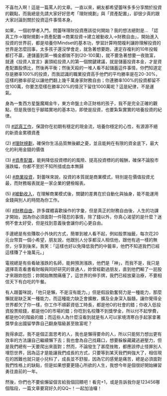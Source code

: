 不喜勿入啊！這是一篇罵人的文章。一直以來，網友都希望蕾咪多多分享關於投資的觀點，而我總是先請大家好好思考「理財規劃」與「資產配置」，卻很少真的跟大家討論到關於投資這件事情本身。

如果，一個初學者入門，問蕾咪理財投資應該從何開始？我的想法絕對是… 「認真工作→理財規劃→資產配置→商業投資→建立被動收入→財務自由」，開始進入投資的世界前，都是培養你Mindset的基本功，學習計算時間複利讓妳理解投資的世界是怎麼回事，太多孩子還沒學會走，就急著想要跑，連定存複利的10年投報都打不贏，連儲蓄到第一桶金都做不到\(20-100萬\)，就不要急著想要一夜致富，就連《投資人宣言》裏頭給投資人的第一個關鍵建議，就是儲蓄投資本金，才是資產配置股債比，然後再平衡；然後天殺的一堆人看不起儲蓄這件事情，你們知道定存是勝率100%的投資，而我認識的職業投資高手他們的平均勝率是在20-30%，這樣的勝率卻足以讓他們翻上幾千萬身家財務自由；你連勝率100%的投資都留不住100萬，你要怎麼樣在勝率20%的情況下留住1000萬呢？這是紀律，不是運氣。

身為一隻西方星盤魔羯金牛，東方命盤土命正財格的孩子，我不是完全正確的觀點，但是我很在乎腳踏實地的基本功，即使是投資，也要紮紮實實的培養投資的紀律。

\(1\) [\#認真工作](https://www.facebook.com/hashtag/%E8%AA%8D%E7%9C%9F%E5%B7%A5%E4%BD%9C?source=feed_text&story_id=1559186024170911)，保證你在初期有穩定的現金流，培養你穩定的心性，有源源不絕的新資金累積資產

\(2\) [\#理財規劃](https://www.facebook.com/hashtag/%E7%90%86%E8%B2%A1%E8%A6%8F%E5%8A%83?source=feed_text&story_id=1559186024170911)，確保你生活品質無後顧之憂，並且能夠在有限的資金底下，最大化的利用金錢的價值

\(3\) [\#資產配置](https://www.facebook.com/hashtag/%E8%B3%87%E7%94%A2%E9%85%8D%E7%BD%AE?source=feed_text&story_id=1559186024170911)，能夠降低投資標的的風險、提高投資標的的報酬，確保不論股市漲跌幅，你都不至於不知所措或血本無歸

\(4\) [\#商業投資](https://www.facebook.com/hashtag/%E5%95%86%E6%A5%AD%E6%8A%95%E8%B3%87?source=feed_text&story_id=1559186024170911)，對蕾咪來說，投資的本質就是商業模式，特別是在價值投資尤最，而財務報表就是一家企業的健檢報表。

\(5\) [\#被動收入](https://www.facebook.com/hashtag/%E8%A2%AB%E5%8B%95%E6%94%B6%E5%85%A5?source=feed_text&story_id=1559186024170911)，在理解商業模式後，關鍵的差異在於自動化與抽身，能不能運用金錢與別人的時間為你工作。

\(6\) [\#財務自由](https://www.facebook.com/hashtag/%E8%B2%A1%E5%8B%99%E8%87%AA%E7%94%B1?source=feed_text&story_id=1559186024170911)，許多媒體喜歡操作的字彙，但是真正的財務自由後，人生的功課才開始，因為你必須面對一件殘忍的事情，除了錢以外，你真心渴望的是什麼？迷惘不會太好受，但是找到意義後會讓你的心更自由。



手邊總是有些賺取小外快的方式，簡單到被人看不起，例如股票抽籤，每次花20元台幣買一個小希望，朋友說，他跟別人分享都沒人相信他，跟他有過一樣的無奈，分享到後來，我笑：「這樣也好以免降低我們的中籤率，他們不知道我們已經這樣賺了十幾萬元。」

電視總是有些看破漲跌的名師，能夠預測漲跌，他們是「神」，而我不是，我只是選擇乖乖看書看財報與同好研究的普通人，妳曾經勸過朋友，直到他們輸了一屁股才來跟妳抱怨；妳開始無關痛癢了，這世界的伸手牌，我們已經放棄治療，不要相信天下有白吃的午餐。

有人跟蕾咪說，「他只是懶，不是沒有能力。」但是假設勤奮努力是一種能力，那麼懶就是缺乏某一種能力，而這種能力缺乏會擴散，擴及全身深入腦髓，讓你覺得全世界都欠了你一樣，你工作不順薪資低工時長，都是他O的社會的錯；你收入低投資股票賠錢，都是他O的市場的錯；你唸到名校賺不到獎學金，所以付不起學費，都是他O的階級的錯；而這些人為什麼沒看到就是有人可以家境清寒白手起家拿著獎學金出國留學靠自己翻身階級甚至致富呢？

我得承認，我不是個正面思考的人，我也是懶得要命的人，所以只能努力想出更有效率的方法讓自己繼續懶下去；我也會為自己找藉口，想要躲躲藏藏逃避壓力，但是我們總有一天要爬出來面對；然而，不論發生了甚麼挫敗，都應該停止怪罪別人埋怨世界，因為這才是能讓我們成長的方式，只要等到某天我們夠強大了，相信現在的困難也就只是小兒科了，成長並不舒服，因為它的感覺是痛苦，總是必須面對我們性格上的缺點，但是如果想要更隨心所欲的人生，我想今年是個很好開始練習勇往直前的一年。

然後，你們也不要偷懶留個言給我個回饋吧！看完+1，或是告訴我你是123456哪個階段，一篇文章要寫好久的QQ~！一起加油囉！

